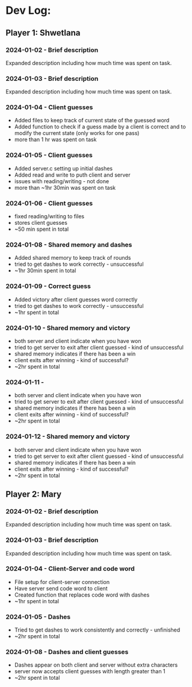 # Dev Log:

## Player 1: Shwetlana

### 2024-01-02 - Brief description
Expanded description including how much time was spent on task.

### 2024-01-03 - Brief description
Expanded description including how much time was spent on task.

### 2024-01-04 - Client guesses
- Added files to keep track of current state of the guessed word
- Added function to check if a guess made by a client is correct and to modify the current state
(only works for one pass)
- more than 1 hr was spent on task 

### 2024-01-05 - Client guesses
- Added server.c setting up initial dashes
- Added read and write to puth client and server
- issues with reading/writing - not done
- more than ~1hr 30min was spent on task 

### 2024-01-06 - Client guesses
- fixed reading/writing to files
- stores client guesses
- ~50 min spent in total 

### 2024-01-08 - Shared memory and dashes
- Added shared memory to keep track of rounds
- tried to get dashes to work correctly - unsuccessful 
- ~1hr 30min spent in total

### 2024-01-09 - Correct guess
- Added victory after client guesses word correctly
- tried to get dashes to work correctly - unsuccessful 
- ~1hr spent in total

### 2024-01-10 - Shared memory and victory 
- both server and client indicate when you have won
- tried to get server to exit after client guessed - kind of unsuccessful 
- shared memory indicates if there has been a win
- client exits after winning - kind of successful?
- ~2hr spent in total

### 2024-01-11 -  
- both server and client indicate when you have won
- tried to get server to exit after client guessed - kind of unsuccessful 
- shared memory indicates if there has been a win
- client exits after winning - kind of successful?
- ~2hr spent in total

### 2024-01-12 - Shared memory and victory 
- both server and client indicate when you have won
- tried to get server to exit after client guessed - kind of unsuccessful 
- shared memory indicates if there has been a win
- client exits after winning - kind of successful?
- ~2hr spent in total

## Player 2: Mary

### 2024-01-02 - Brief description
Expanded description including how much time was spent on task.

### 2024-01-03 - Brief description
Expanded description including how much time was spent on task.

### 2024-01-04 - Client-Server and code word
- File setup for client-server connection
- Have server send code word to client
- Created function that replaces code word with dashes
- ~1hr spent in total

### 2024-01-05 - Dashes
- Tried to get dashes to work consistently and correctly - unfinished
- ~2hr spent in total

### 2024-01-08 - Dashes and client guesses
- Dashes appear on both client and server without extra characters
- server now accepts client guesses with length greater than 1
- ~2hr spent in total
